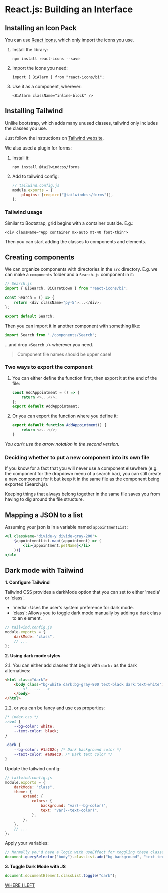 # React.js: Building an Interface

## Installing an Icon Pack

You can use [React Icons](https://react-icons.github.io/react-icons/), which only import the icons you use.

1. Install the library:

    `npm install react-icons --save`

2. Import the icons you need:

    `import { BiAlarm } from "react-icons/bi";`

3. Use it as a component, wherever:

    `<BiAlarm className="inline-block" />`

## Installing Tailwind

Unlike bootstrap, which adds many unused classes, tailwind only includes the classes you use.

Just follow the instructions on [Tailwind website](https://tailwindcss.com/docs/guides/nextjs).

We also used a plugin for forms:

1. Install it:

    `npm install @tailwindcss/forms`

2. Add to tailwind config:
    ```js
    // tailwind.config.js
    module.exports = {
    	plugins: [require("@tailwindcss/forms")],
    };
    ```

### Tailwind usage

Similar to Bootstrap, grid begins with a container outside. E.g.:

`<div className="App container mx-auto mt-40 font-thin">`

Then you can start adding the classes to components and elements.

## Creating components

We can organize components with directories in the `src` directory. E.g. we can make a `components` folder and a `Search.js` component in it:

```js
// Search.js
import { BiSearch, BiCaretDown } from "react-icons/bi";

const Search = () => {
	return <div className="py-5">...</div>;
};

export default Search;
```

Then you can import it in another component with something like:

```js
import Search from "./components/Search";
```

...and drop `<Search />` wherever you need.

> Component file names should be upper case!

### Two ways to export the component

1. You can either define the function first, then export it at the end of the file:
    ```js
    const AddAppointment = () => {
    	return <>...</>;
    };
    export default AddAppointment;
    ```
2. Or you can export the function where you define it:
    ```js
    export default function AddAppointment() {
    	return <>...</>;
    }
    ```

_You can't use the arrow notation in the second version._

### Deciding whether to put a new component into its own file

If you know for a fact that you will never use a component elsewhere (e.g. the component for the dropdown menu of a search bar), you can still create a new component for it but keep it in the same file as the component being exported (Search.js).

Keeping things that always belong together in the same file saves you from having to dig around the file structure.

## Mapping a JSON to a list

Assuming your json is in a variable named `appointmentList`:

```jsx
<ul className="divide-y divide-gray-200">
	{appointmentList.map((appointment) => (
		<li>{appointment.petName}</li>
	))}
</ul>
```

## Dark mode with Tailwind

**1. Configure Tailwind**

Tailwind CSS provides a darkMode option that you can set to either 'media' or 'class'.

-   'media': Uses the user's system preference for dark mode.
-   'class': Allows you to toggle dark mode manually by adding a dark class to an element.

```js
// tailwind.config.js
module.exports = {
	darkMode: "class",
	// ...
};
```

**2. Using dark mode styles**

2.1. You can either add classes that begin with `dark:` as the dark alternatives:

```html
<html class="dark">
	<body class="bg-white dark:bg-gray-800 text-black dark:text-white">
		<!-- ... -->
	</body>
</html>
```

2.2. or you can be fancy and use css properties:

```css
/* index.css */
:root {
	--bg-color: white;
	--text-color: black;
}

.dark {
	--bg-color: #1a202c; /* Dark background color */
	--text-color: #a0aec0; /* Dark text color */
}
```

Update the tailwind config:

```js
// tailwind.config.js
module.exports = {
	darkMode: "class",
	theme: {
		extend: {
			colors: {
				background: "var(--bg-color)",
				text: "var(--text-color)",
			},
		},
	},
	// ...
};
```

Apply your variables:

```js
// Normally you'd have a logic with useEffect for toggling these classes
document.querySelector("body").classList.add("bg-background", "text-text");
```

**3. Toggle Dark Mode with JS**

```js
document.documentElement.classList.toggle("dark");
```

[WHERE I LEFT](https://www.linkedin.com/learning/react-js-building-an-interface-8551484/passing-data-to-a-component?autoSkip=true&resume=false&u=2174970)
